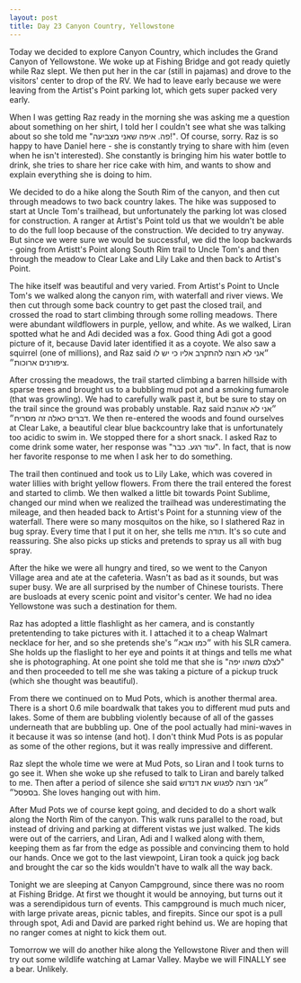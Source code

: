 ```yaml
---
layout: post
title: Day 23 Canyon Country, Yellowstone
---
```


Today we decided to explore Canyon Country, which includes the Grand Canyon of Yellowstone. We woke up at Fishing Bridge and got ready quietly while Raz slept. We then put her in the car (still in pajamas) and drove to the visitors' center to drop of the RV.  We had to leave early because we were leaving from the Artist's Point parking lot, which gets super packed very early.

When I was getting Raz ready in the morning she was asking me a question about something on her shirt, I told her I couldn't see what she was talking about so she told me "פה. איפה שאני מצביעה!". Of course, sorry. Raz is so happy to have Daniel here - she is constantly trying to share with him (even when he isn't interested). She constantly is bringing him his water bottle to drink, she tries to share her rice cake with him, and wants to show and explain everything she is doing to him.

We decided to do a hike along the South Rim of the canyon, and then cut through meadows to two back country lakes. The hike was supposed to start at Uncle Tom's trailhead, but unfortunately the parking lot was closed for construction. A ranger at Artist's Point told us that we wouldn't be able to do the full loop because of the construction. We decided to try anyway. But since we were sure we would be successful, we did the loop backwards - going from Artistt's Point along South Rim trail to Uncle Tom's and then through the meadow to Clear Lake and Lily Lake and then back to Artist's Point.

The hike itself was beautiful and very varied. From Artist's Point to Uncle Tom's we walked along the canyon rim, with waterfall and river views. We then cut through some back country to get past the closed trail, and crossed the road to start climbing through some rolling meadows. There were abundant wildflowers in purple, yellow, and white. As we walked, Liran spotted what he and Adi decided was a fox. Good thing Adi got a good picture of it, because David later identified it as a coyote. We also saw a squirrel (one of millions), and Raz said ״אני לא רוצה להתקרב אליו כי יש לו ציפורנים ארוכות״. 

After crossing the meadows, the trail started climbing a barren hillside with sparse trees and brought us to a bubbling mud pot and a smoking fumarole (that was growling). We had to carefully walk past it, but be sure to stay on the trail since the ground was probably unstable. Raz said ״אני לא אוהבת דברים כאלה זה מסריח״. We then re-entered the woods and found ourselves at Clear Lake, a beautiful clear blue backcountry lake that is unfortunately too acidic to swim in. We stopped there for a short snack. I asked Raz to come drink some water, her response was "עוד רגע. כבר". In fact, that is now her favorite response to me when I ask her to do something.

The trail then continued and took us to Lily Lake, which was covered in water lillies with bright yellow flowers. From there the trail entered the forest and started to climb. We then walked a little bit towards Point Sublime, changed our mind when we realized the trailhead was underestimating the mileage, and then headed back to Artist's Point for a stunning view of the waterfall. There were so many mosquitos on the hike, so I slathered Raz in bug spray. Every time that I put it on her, she tells me תודה. It's so cute and reassuring. She also picks up sticks and pretends to spray us all with bug spray. 

After the hike we were all hungry and tired, so we went to the Canyon Village area and ate at the cafeteria. Wasn't as bad as it sounds, but was super busy. We are all surprised by the number of Chinese tourists. There are busloads at every scenic point and visitor's center. We had no idea Yellowstone was such a destination for them.

Raz has adopted a little flashlight as her camera, and is constantly pretentending to take pictures with it. I attached it to a cheap Walmart necklace for her, and so she pretends she's ״כמו אבא״ with his SLR camera. She holds up the flaslight to her eye and points it at things and tells me what she is photographing. At one point she told me that she is "לצלם משהו יפה" and then proceeded to tell me she was taking a picture of a pickup truck (which she thought was beautiful).

From there we continued on to Mud Pots, which is another thermal area. There is a short 0.6 mile boardwalk that takes you to different mud puts and lakes. Some of them are bubbling violently because of all of the gasses underneath that are bubbling up. One of the pool actually had mini-waves in it because it was so intense (and hot). I don't think Mud Pots is as popular as some of the other regions, but it was really impressive and different.

Raz slept the whole time we were at Mud Pots, so Liran and I took turns to go see it. When she woke up she refused to talk to Liran and barely talked to me. Then after a period of silence she said ״אני רוצה לפגוש את דנדוש בספסל״. She loves hanging out with him.

After Mud Pots we of course kept going, and decided to do a short walk along the North Rim of the canyon. This walk runs parallel to the road, but instead of driving and parking at different vistas we just walked. The kids were out of the carriers, and Liran, Adi and I walked along with them, keeping them as far from the edge as possible and convincing them to hold our hands. Once we got to the last viewpoint, Liran took a quick jog back and brought the car so the kids wouldn't have to walk all the way back.

Tonight we are sleeping at Canyon Campground, since there was no room at Fishing Bridge. At first we thought it would be annoying, but turns out it was a serendipidous turn of events. This campground is much much nicer, with large private areas, picnic tables, and firepits. Since our spot is a pull through spot, Adi and David are parked right behind us. We are hoping that no ranger comes at night to kick them out. 

Tomorrow we will do another hike along the Yellowstone River and then will try out some wildlife watching at Lamar Valley. Maybe we will FINALLY see a bear. Unlikely.